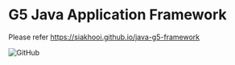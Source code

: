 # G5 Java Application Framework

Please refer <https://siakhooi.github.io/java-g5-framework>

![GitHub](https://img.shields.io/github/license/siakhooi/java-g5-framework)
